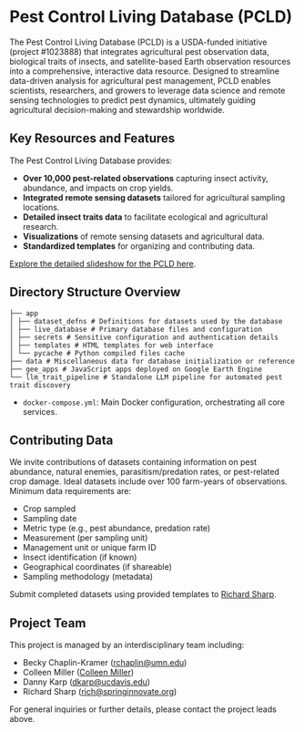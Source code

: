 # Pest Control Living Database (PCLD)

The Pest Control Living Database (PCLD) is a USDA-funded initiative (project #1023888) that integrates agricultural pest observation data, biological traits of insects, and satellite-based Earth observation resources into a comprehensive, interactive data resource. Designed to streamline data-driven analysis for agricultural pest management, PCLD enables scientists, researchers, and growers to leverage data science and remote sensing technologies to predict pest dynamics, ultimately guiding agricultural decision-making and stewardship worldwide.

## Key Resources and Features

The Pest Control Living Database provides:

- **Over 10,000 pest-related observations** capturing insect activity, abundance, and impacts on crop yields.
- **Integrated remote sensing datasets** tailored for agricultural sampling locations.
- **Detailed insect traits data** to facilitate ecological and agricultural research.
- **Visualizations** of remote sensing datasets and agricultural data.
- **Standardized templates** for organizing and contributing data.

[Explore the detailed slideshow for the PCLD here](https://docs.google.com/presentation/d/1iGTxeFV1Zp3VcniMeiz6-uucHDSGvgQEDGn2xgWbEJ4/edit?usp=sharing).

## Directory Structure Overview

```
├── app
│ ├── dataset_defns # Definitions for datasets used by the database
│ ├── live_database # Primary database files and configuration
│ ├── secrets # Sensitive configuration and authentication details
│ ├── templates # HTML templates for web interface
│ └── pycache # Python compiled files cache
├── data # Miscellaneous data for database initialization or reference
├── gee_apps # JavaScript apps deployed on Google Earth Engine
└── llm_trait_pipeline # Standalone LLM pipeline for automated pest trait discovery
```
- `docker-compose.yml`: Main Docker configuration, orchestrating all core services.

## Contributing Data

We invite contributions of datasets containing information on pest abundance, natural enemies, parasitism/predation rates, or pest-related crop damage. Ideal datasets include over 100 farm-years of observations. Minimum data requirements are:

- Crop sampled
- Sampling date
- Metric type (e.g., pest abundance, predation rate)
- Measurement (per sampling unit)
- Management unit or unique farm ID
- Insect identification (if known)
- Geographical coordinates (if shareable)
- Sampling methodology (metadata)

Submit completed datasets using provided templates to [Richard Sharp](mailto:rich@springinnovate.org).

## Project Team

This project is managed by an interdisciplinary team including:

- Becky Chaplin-Kramer ([rchaplin@umn.edu](mailto:rchaplin@umn.edu))
- Colleen Miller ([Colleen Miller](mailto:mill5773@umn.edu))
- Danny Karp ([dkarp@ucdavis.edu](mailto:dkarp@ucdavis.edu))
- Richard Sharp ([rich@springinnovate.org](mailto:rich@springinnovate.org))

For general inquiries or further details, please contact the project leads above.
